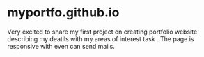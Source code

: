 # myportfo.github.io
Very excited to share my first project on creating portfolio website describing my deatils with my areas of interest task . The page is responsive with even can send mails. 
